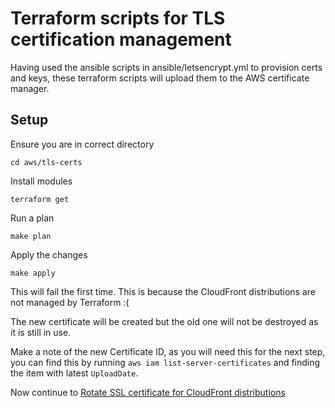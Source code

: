 # Terraform scripts for TLS certification management

Having used the ansible scripts in ansible/letsencrypt.yml to
provision certs and keys, these terraform scripts will upload them to
the AWS certificate manager.

## Setup

Ensure you are in correct directory

    cd aws/tls-certs

Install modules

    terraform get

Run a plan

    make plan
    
Apply the changes

    make apply
    
This will fail the first time.  This is because the CloudFront distributions are not managed by Terraform :(

The new certificate will be created but the old one will not be destroyed as it is still in use.  

Make a note of the new Certificate ID, as you will need this for the next step, you can find this by running `aws iam list-server-certificates` and finding the item with latest `UploadDate`.

Now continue to [Rotate SSL certificate for CloudFront distributions](https://github.com/openregister/deployment#rotate-ssl-certificate-for-cloudfront-distributions)
